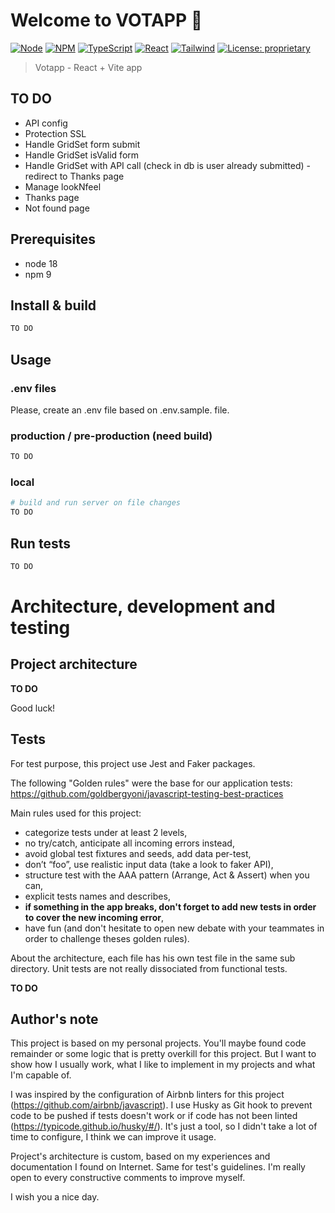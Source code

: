 # Welcome to VOTAPP 👋

[![Node](https://img.shields.io/badge/node-18-black.svg?logo=node.js&color=43853d)](https://nodejs.org/)
[![NPM](https://img.shields.io/badge/npm-9-black.svg?logo=npm&color=CB0000)](htps://npmjs.com)
[![TypeScript](https://img.shields.io/badge/TypeScript-5-black.svg?logo=typescript&color=3178c6)](https://typescriptlang.org/)
[![React](https://img.shields.io/badge/react-18-black.svg?logo=react&color=61dafb)](https://react.dev/)
[![Tailwind](https://img.shields.io/badge/tailwind-3-black.svg?logo=tailwindcss&color=0EA5E9)](https://react.dev/)
[![License: proprietary](https://img.shields.io/badge/License-proprietary-yellow.svg)](#)

> Votapp - React + Vite app

## TO DO

- API config
- Protection SSL
- Handle GridSet form submit
- Handle GridSet isValid form
- Handle GridSet with API call (check in db is user already submitted) - redirect to Thanks page
- Manage lookNfeel
- Thanks page
- Not found page

## Prerequisites

- node 18
- npm 9

## Install & build

```sh
TO DO
```

## Usage

### .env files

Please, create an .env file based on .env.sample. file.

### production / pre-production (need build)

```sh
TO DO
```

### local

```sh
# build and run server on file changes
TO DO
```

## Run tests

```sh
TO DO
```

# Architecture, development and testing

## Project architecture

**TO DO**

Good luck!

## Tests

For test purpose, this project use Jest and Faker packages.

The following "Golden rules" were the base for our application tests:
https://github.com/goldbergyoni/javascript-testing-best-practices

Main rules used for this project:

- categorize tests under at least 2 levels,
- no try/catch, anticipate all incoming errors instead,
- avoid global test fixtures and seeds, add data per-test,
- don’t “foo”, use realistic input data (take a look to faker API),
- structure test with the AAA pattern (Arrange, Act & Assert) when you can,
- explicit tests names and describes,
- **if something in the app breaks, don't forget to add new tests in order to cover the new incoming error**,
- have fun (and don't hesitate to open new debate with your teammates in order to challenge theses golden rules).

About the architecture, each file has his own test file in the same sub directory. Unit tests are not really dissociated from functional tests.

**TO DO**

## Author's note

This project is based on my personal projects. You'll maybe found code remainder or some logic that is pretty overkill for this project.
But I want to show how I usually work, what I like to implement in my projects and what I'm capable of.

I was inspired by the configuration of Airbnb linters for this project (https://github.com/airbnb/javascript).
I use Husky as Git hook to prevent code to be pushed if tests doesn't work or if code has not been linted (https://typicode.github.io/husky/#/).
It's just a tool, so I didn't take a lot of time to configure, I think we can improve it usage.

Project's architecture is custom, based on my experiences and documentation I found on Internet. Same for test's guidelines.
I'm really open to every constructive comments to improve myself.

I wish you a nice day.
